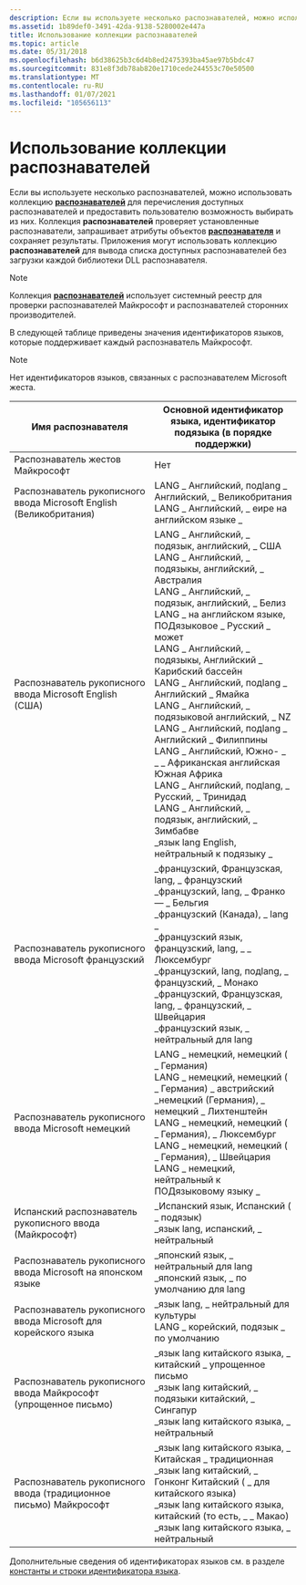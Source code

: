 ```yaml
---
description: Если вы используете несколько распознавателей, можно использовать коллекцию распознавателей для перечисления доступных распознавателей и предоставить пользователю возможность выбирать из них.
ms.assetid: 1b89def0-3491-42da-9138-5280002e447a
title: Использование коллекции распознавателей
ms.topic: article
ms.date: 05/31/2018
ms.openlocfilehash: b6d38625b3c6d4b8ed2475393ba45ae97b5bdc47
ms.sourcegitcommit: 831e8f3db78ab820e1710cede244553c70e50500
ms.translationtype: MT
ms.contentlocale: ru-RU
ms.lasthandoff: 01/07/2021
ms.locfileid: "105656113"
---
```

# <a name="using-the-recognizers-collection"></a>Использование коллекции распознавателей

Если вы используете несколько распознавателей, можно использовать коллекцию [**распознавателей**](/previous-versions/windows/desktop/legacy/ms702438(v=vs.85)) для перечисления доступных распознавателей и предоставить пользователю возможность выбирать из них. Коллекция **распознавателей** проверяет установленные распознаватели, запрашивает атрибуты объектов [**распознавателя**](/windows/desktop/api/msinkaut/nn-msinkaut-iinkrecognizer) и сохраняет результаты. Приложения могут использовать коллекцию **распознавателей** для вывода списка доступных распознавателей без загрузки каждой библиотеки DLL распознавателя.

> [!Note]  
> Коллекция [**распознавателей**](/previous-versions/windows/desktop/legacy/ms702438(v=vs.85)) использует системный реестр для проверки распознавателей Майкрософт и распознавателей сторонних производителей.

 

В следующей таблице приведены значения идентификаторов языков, которые поддерживает каждый распознаватель Майкрософт.

> [!Note]  
> Нет идентификаторов языков, связанных с распознавателем Microsoft жеста.

 



| Имя распознавателя                                                      | Основной идентификатор языка, идентификатор подязыка (в порядке поддержки)                                                                                                                                                                                                                                                                                                                                                                                                                                                                                                                                                                          |
|----------------------------------------------------------------------|-----------------------------------------------------------------------------------------------------------------------------------------------------------------------------------------------------------------------------------------------------------------------------------------------------------------------------------------------------------------------------------------------------------------------------------------------------------------------------------------------------------------------------------------------------------------------------------------------------------------------------------|
| Распознаватель жестов Майкрософт<br/>                              | Нет<br/>                                                                                                                                                                                                                                                                                                                                                                                                                                                                                                                                                                                                                   |
| Распознаватель рукописного ввода Microsoft English (Великобритания)<br/> | LANG \_ Английский, подlang \_ Английский, \_ Великобритания<br/> LANG \_ Английский, \_ еире на английском языке \_<br/>                                                                                                                                                                                                                                                                                                                                                                                                                                                                                                                                   |
| Распознаватель рукописного ввода Microsoft English (США)<br/>  | LANG \_ Английский, \_ подязык, английский, \_ США<br/> LANG \_ Английский, \_ подязыкы, английский, \_ Австралия<br/> LANG \_ Английский, \_ подязык, английский, \_ Белиз<br/> LANG \_ на английском языке, ПОДязыковое \_ Русский \_ может<br/> LANG \_ Английский, \_ подязыкы, Английский \_ Карибский бассейн<br/> LANG \_ Английский, подlang \_ Английский \_ Ямайка<br/> LANG \_ Английский, \_ подязыковой английский, \_ NZ<br/> LANG \_ Английский, подlang \_ Английский \_ Филиппины<br/> LANG \_ Английский, Южно- \_ \_ \_ Африканская английская Южная Африка<br/> LANG \_ Английский, подlang, \_ Русский, \_ Тринидад<br/> LANG \_ Английский, \_ подязык, английский, \_ Зимбабве<br/> \_язык lang English, нейтральный к подязыку \_<br/> |
| Распознаватель рукописного ввода Microsoft французский<br/>                   | \_французский, Французская, lang, \_ французский<br/> \_французский, lang, \_ Франко — \_ Бельгия<br/> \_французский (Канада), \_ lang \_<br/> \_французский язык, французский, lang, \_ \_ Люксембург<br/> \_французский, lang, подlang, \_ французский, \_ Монако<br/> \_французский, Французская, lang, \_ французский, \_ Швейцария<br/> \_французский язык, \_ нейтральный для lang<br/>                                                                                                                                                                                                                                                                                     |
| Распознаватель рукописного ввода Microsoft немецкий<br/>                   | LANG \_ немецкий, немецкий ( \_ Германия)<br/> LANG \_ немецкий, немецкий ( \_ Германия) \_ австрийский<br/> \_немецкий (Германия), \_ немецкий \_ Лихтенштейн<br/> LANG \_ немецкий, немецкий ( \_ Германия), \_ Люксембург<br/> LANG \_ немецкий, немецкий ( \_ Германия), \_ Швейцария<br/> LANG \_ немецкий, нейтральный к ПОДязыковому языку \_<br/>                                                                                                                                                                                                                                                                                                                                |
| Испанский распознаватель рукописного ввода (Майкрософт)<br/>                  | \_Испанский язык, Испанский ( \_ подязык)<br/> \_язык lang, испанский, \_ нейтральный<br/>                                                                                                                                                                                                                                                                                                                                                                                                                                                                                                                                             |
| Распознаватель рукописного ввода Microsoft на японском языке<br/>                 | \_японский язык, \_ нейтральный для lang<br/> \_японский язык, \_ по умолчанию для lang<br/>                                                                                                                                                                                                                                                                                                                                                                                                                                                                                                                                           |
| Распознаватель рукописного ввода Microsoft для корейского языка<br/>                   | \_язык lang, \_ нейтральный для культуры<br/> LANG \_ корейский, подязык \_ по умолчанию<br/>                                                                                                                                                                                                                                                                                                                                                                                                                                                                                                                                               |
| Распознаватель рукописного ввода Майкрософт (упрощенное письмо)<br/>     | \_язык lang китайского языка, \_ китайский \_ упрощенное письмо<br/> \_язык lang китайский, \_ подязыки китайский, \_ Сингапур<br/> \_язык lang китайского языка, \_ нейтральный<br/>                                                                                                                                                                                                                                                                                                                                                                                                                                                                           |
| Распознаватель рукописного ввода (традиционное письмо) Майкрософт<br/>    | \_язык lang китайского языка, \_ Китайская \_ традиционная<br/> \_язык lang китайский, \_ Гонконг Китайский ( \_ для китайского языка)<br/> \_язык lang китайского языка, китайский (то есть, \_ \_ Макао)<br/> \_язык lang китайского языка, \_ нейтральный<br/>                                                                                                                                                                                                                                                                                                                                                                                                                         |



 

Дополнительные сведения об идентификаторах языков см. в разделе [константы и строки идентификатора языка](../intl/language-identifier-constants-and-strings.md).

 

 
